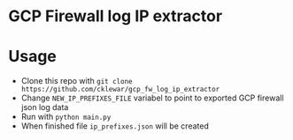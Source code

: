 # GCP Firewall log IP extractor

# Usage 

- Clone this repo with `git clone https://github.com/cklewar/gcp_fw_log_ip_extractor`
- Change `NEW_IP_PREFIXES_FILE` variabel to point to exported GCP firewall json log data
- Run with `python main.py`
- When finished file `ip_prefixes.json` will be created 